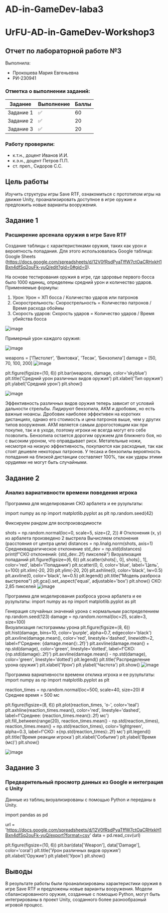 # AD-in-GameDev-laba3
# UrFU-AD-in-GameDev-Workshop3

## Отчет по лабораторной работе №3

Выполнила:
- Прокошева Мария Евгеньевна
- РИ-230941

### Отметка о выполнении заданий:

| Задание   | Выполнение | Баллы |
|-----------|------------|-------|
| Задание 1 | ✅          | 60    |
| Задание 2 | ✅          | 20    |
| Задание 3 | ✅          | 20    |

### Работу проверили:
- к.т.н., доцент Иванов И.И.
- к.э.н., доцент Петров П.П.
- ст. преп., Сидоров С.С.

## Цель работы
Изучить структуры игры Save RTF, ознакомиться с прототипом игры на движке Unity, проанализировать доступное в игре оружие и предложить новые варианты вооружения.

## Задание 1
### Расширение арсенала оружия в игре Save RTF
Создание таблицы с характеристиками оружия, таких как урон и вероятность попадания. Для этого использовалась Google таблица: Google Sheets (https://docs.google.com/spreadsheets/d/12V0fRsdPyaTffW7ctOaCRHxkH1Bxn4dfSq2ouFk-yuQ/edit?gid=0#gid=0).

На основе тестирования оружия в игре, где здоровье первого босса было 1000 единиц, определены средний урон и количество ударов. Применяемые формулы:

1. Урон: Урон = ХП босса / Количество ударов или патронов
2. Скорострельность: Скорострельность = Количество патронов / Время расхода обоймы
3. Скорость ударов: Скорость ударов = Количество ударов / Время убийства босса

![image](https://github.com/user-attachments/assets/e1d021d1-fe1d-4e4f-a83c-71bf0537830a)


Примерный урон каждого оружия:

![image](https://github.com/user-attachments/assets/fbfe9a4b-3fd4-4d24-ae74-6a1cb6e7ae44)


weapons = ['Пистолет', 'Винтовка', 'Тесак', 'Бензопила']
damage = [50, 70, 100, 200]
![image](https://github.com/user-attachments/assets/6d7e60f4-0109-4e21-9375-8c162ab3316e)


plt.figure(figsize=(10, 6))
plt.bar(weapons, damage, color='skyblue')
plt.title('Средний урон различных видов оружия')
plt.xlabel('Тип оружия')
plt.ylabel('Средний урон')
plt.show()

![image](https://github.com/user-attachments/assets/1d3c0c28-95ef-4f14-aca0-be3ced492231)

Эффективность различных видов оружия теперь зависит от условий дальности стрельбы. Лидируют бензопила, АКМ и дробовик, но есть важные нюансы. Дробовик наиболее эффективен на коротких дистанциях, однако его стоимость и цена патронов выше, чем у других типов вооружения. АКМ является самым дорогостоящим как при покупке, так и в уходе, поэтому игроки не всегда могут его себе позволить. Бензопила остается дорогим оружием для ближнего боя, но с высоким уроном, что оправдывает риск. Метательные ножи, несмотря на низкую эффективность, покупаются как расходные, так как стоят дешевле некоторых патронов. У тесака и бензопилы вероятность попадания на близкой дистанции составляет 100%, так как удары этими орудиями не могут быть случайными.

## Задание 2
### Анализ вариативности времени поведения игрока
Программа для моделирования СКО арбалета и ее рузультаты:

import numpy as np
import matplotlib.pyplot as plt
np.random.seed(42) 

Фиксируем рандом для воспроизводимости

shots = np.random.normal(loc=0, scale=5, size=(2, 2))  # Отклонения (x, y) из арбалета произведено 2 выстрела
Вычисляем отклонения (расстояния от центра цели)
distances = np.linalg.norm(shots, axis=1)
Среднеквадратическое отклонение
std_dev = np.std(distances)
print(f"СКО отклонений: {std_dev:.2f} пикселей")
Визуализация попаданий
plt.figure(figsize=(6, 6))
plt.scatter(shots[:, 0], shots[:, 1], color='red', label='Попадания')
plt.scatter(0, 0, color='blue', label='Цель', s=100)
plt.xlim(-20, 20)
plt.ylim(-20, 20)
plt.axhline(0, color='black', lw=0.5)
plt.axvline(0, color='black', lw=0.5)
plt.legend()
plt.title("Модель разброса выстрелов")
plt.gca().set_aspect('equal', adjustable='box')
plt.show()
СКО: 2,85 пикселей
![image](https://github.com/user-attachments/assets/3e054146-10bf-4299-9cd9-155b2739dd93)

Программа для моделирования разброса урона арбалета и ее рузультаты:
import numpy as np
import matplotlib.pyplot as plt

Генерация случайных значений урона с нормальным распределением
np.random.seed(123)
damage = np.random.normal(loc=25, scale=3, size=100)  
Визуализация гистограммы урона
plt.figure(figsize=(8, 6))
plt.hist(damage, bins=10, color='purple', alpha=0.7, edgecolor='black')
plt.axvline(damage.mean(), color='red', linestyle='dashed', linewidth=2, label=f'Среднее: {damage.mean():.2f}')
plt.axvline(damage.mean() + np.std(damage), color='green', linestyle='dotted', label=f'СКО: {np.std(damage):.2f}')
plt.axvline(damage.mean() - np.std(damage), color='green', linestyle='dotted')
plt.legend()
plt.title('Распределение урона оружия')
plt.xlabel('Урон')
plt.ylabel('Частота')
plt.show()
![image](https://github.com/user-attachments/assets/696cfa85-b5a8-4d3e-934c-ef24b95559b3)

Программа вариативности времени отклика игрока и ее рузультаты:
import numpy as np
import matplotlib.pyplot as plt

reaction_times = np.random.normal(loc=500, scale=40, size=20)  # Среднее время = 500 мс

plt.figure(figsize=(8, 6))
plt.plot(reaction_times, 'o-', color='teal')
plt.axhline(reaction_times.mean(), color='red', linestyle='dashed', label=f'Среднее: {reaction_times.mean():.2f} мс')
plt.fill_between(range(20),
                 reaction_times.mean() - np.std(reaction_times),
                 reaction_times.mean() + np.std(reaction_times),
                 color='lightgreen', alpha=0.3, label=f'СКО: ±{np.std(reaction_times):.2f} мс')
plt.legend()
plt.title('Время реакции игрока')
plt.xlabel('Событие')
plt.ylabel('Время (мс)')
plt.show()

![image](https://github.com/user-attachments/assets/03f10d2c-bc95-44b1-b591-9d618d5dd47f)


## Задание 3
### Предварительный просмотр данных из Google и интеграция с Unity
Данные из таблиц визуализированы с помощью Python и переданы в Unity.

import pandas as pd

url = 'https://docs.google.com/spreadsheets/d/12V0fRsdPyaTffW7ctOaCRHxkH1Bxn4dfSq2ouFk-yuQ/export?format=csv'
data = pd.read_csv(url)

plt.figure(figsize=(10, 6))
plt.bar(data['Weapon'], data['Damage'], color='coral')
plt.title('Урон различных видов оружия')
plt.xlabel('Оружие')
plt.ylabel('Урон')
plt.show()


## Выводы
В результате работы были проанализированы характеристики оружия в игре Save RTF и предложены новые варианты вооружения. Модели сбалансированного оружия, созданные с помощью Python, могут быть интегрированы в проект Unity, созданного более разнообразный игровой процесс.
